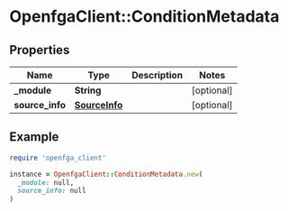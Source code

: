 # OpenfgaClient::ConditionMetadata

## Properties

| Name | Type | Description | Notes |
| ---- | ---- | ----------- | ----- |
| **_module** | **String** |  | [optional] |
| **source_info** | [**SourceInfo**](SourceInfo.md) |  | [optional] |

## Example

```ruby
require 'openfga_client'

instance = OpenfgaClient::ConditionMetadata.new(
  _module: null,
  source_info: null
)
```

